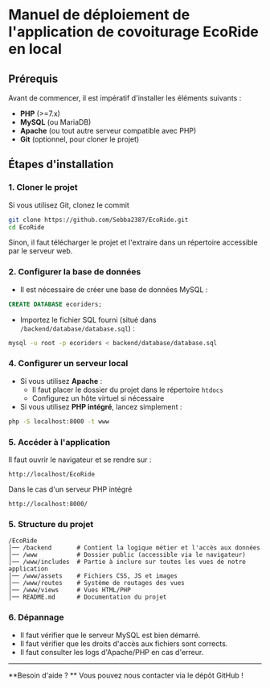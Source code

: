 # Manuel de déploiement de l'application de covoiturage EcoRide en local

## Prérequis
Avant de commencer, il est impératif d'installer les éléments suivants :
- **PHP** (>=7.x)
- **MySQL** (ou MariaDB)
- **Apache** (ou tout autre serveur compatible avec PHP)
- **Git** (optionnel, pour cloner le projet)

## Étapes d'installation
### 1. Cloner le projet
Si vous utilisez Git, clonez le commit
```sh
git clone https://github.com/Sebba2387/EcoRide.git
cd EcoRide
```
Sinon, il faut télécharger le projet et l'extraire dans un répertoire accessible par le serveur web.

### 2. Configurer la base de données
- Il est nécessaire de créer une base de données MySQL :
```sql
CREATE DATABASE ecoriders;
```
- Importez le fichier SQL fourni (situé dans `/backend/database/database.sql`) : 
```sh
mysql -u root -p ecoriders < backend/database/database.sql
```
### 4. Configurer un serveur local
- Si vous utilisez **Apache** :
  - Il faut placer le dossier du projet dans le répertoire `htdocs`
  - Configurez un hôte virtuel si nécessaire
- Si vous utilisez **PHP intégré**, lancez simplement :
```sh
php -S localhost:8000 -t www
```

### 5. Accéder à l'application
Il faut ouvrir le navigateur et se rendre sur :
```
http://localhost/EcoRide
```
Dans le cas d'un serveur PHP intégré

```
http://localhost:8000/
```

### 5. Structure du projet

```
/EcoRide
│── /backend       # Contient la logique métier et l'accès aux données
│── /www           # Dossier public (accessible via le navigateur)
│── /www/includes  # Partie à inclure sur toutes les vues de notre application
│── /www/assets    # Fichiers CSS, JS et images
│── /www/routes    # Système de routages des vues
│── /www/views     # Vues HTML/PHP
│── README.md      # Documentation du projet
```


### 6. Dépannage
- Il faut vérifier que le serveur MySQL est bien démarré.
- Il faut vérifier que les droits d'accès aux fichiers sont corrects.
- Il faut consulter les logs d'Apache/PHP en cas d'erreur.

---
**Besoin d'aide ? ** Vous pouvez nous contacter via le dépôt GitHub !





